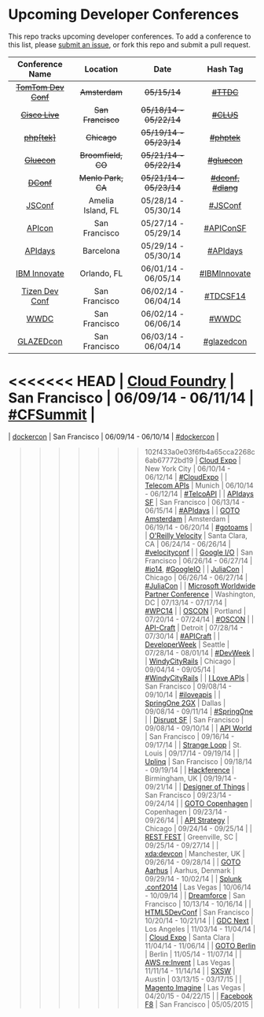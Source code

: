 Upcoming Developer Conferences
=====================

This repo tracks upcoming developer conferences. To add a conference to this list, please [submit an issue](https://github.com/MurtzaM/Developer-Conferences/issues/new), or fork this repo and submit a pull request. 



| Conference Name                                                | Location        | Date                  | Hash Tag    |
| :--------------------------------------------------------------: |:-------------:  | :---------------------:| :----------:| 
| [~~TomTom Dev Conf~~](http://business.tomtom.com/en_gb/landingpages/developer-conference-2014/) | ~~Amsterdam~~   | ~~05/15/14~~ | [~~#TTDC~~](https://twitter.com/search?f=realtime&q=%23ttdc) |
| [~~Cisco Live~~](http://www.ciscolive.com/us/)                  | ~~San Francisco~~   | ~~05/18/14 - 05/22/14~~ | [~~#CLUS~~](https://twitter.com/search?f=realtime&q=%23CLUS) |
| [~~php[tek]~~](http://tek.phparch.com/)                            | ~~Chicago~~         | ~~05/19/14 - 05/23/14~~ | [~~#phptek~~](https://twitter.com/search?f=realtime&q=%23phptek)  |
| [~~Gluecon~~](http://www.gluecon.com/2014/)                    | ~~Broomfield, CO~~  | ~~05/21/14 - 05/22/14~~ | [~~#gluecon~~](https://twitter.com/search?f=realtime&q=gluecon)   |
| [~~DConf~~](http://dconf.org/2014/index.html)                      | ~~Menlo Park, CA~~  | ~~05/21/14 - 05/23/14~~ | [~~#dconf, #dlang~~](https://twitter.com/search?q=%23dconf+%23dlang)   |
| [JSConf](http://2014.jsconf.us/)                               | Amelia Island, FL | 05/28/14 - 05/30/14 | [#JSConf](https://twitter.com/search?f=realtime&q=%23jsconf)   |
| [APIcon](http://www.apiconsf.com/)                             | San Francisco   | 05/27/14 - 05/29/14 | [#APIConSF](https://twitter.com/search?f=realtime&q=%23apiconsf)   |
| [APIdays](http://mediterranea.apidays.io/)                     | Barcelona       | 05/29/14 - 05/30/14 | [#APIdays](https://twitter.com/search?f=realtime&q=%23apidays)   |
| [IBM Innovate](http://www-01.ibm.com/software/rational/innovate/)   | Orlando, FL       | 06/01/14 - 06/05/14 | [#IBMInnovate](https://twitter.com/search?f=realtime&q=%23ibminnovate)   |
| [Tizen Dev Conf](https://www.tizen.org/events/tizen-developer-conference/2014)   | San Francisco       | 06/02/14 - 06/04/14 | [#TDCSF14](https://twitter.com/search?f=realtime&q=%23tdcsf14)   |
| [WWDC](https://developer.apple.com/wwdc/)                      | San Francisco   | 06/02/14 - 06/06/14 | [#WWDC](https://twitter.com/search?f=realtime&q=%23WWDC)   |         
| [GLAZEDcon](http://glazedcon.com/)                      | San Francisco   | 06/03/14 - 06/04/14 | [#glazedcon](https://twitter.com/search?f=realtime&q=%23glazedcon)   |         
<<<<<<< HEAD
| [Cloud Foundry](http://cfsummit.com/)                      | San Francisco   | 06/09/14 - 06/11/14 | [#CFSummit](https://twitter.com/search?f=realtime&q=%23cfsummit)   |         
=======
| [dockercon](http://www.dockercon.com/)                         | San Francisco   | 06/09/14 - 06/10/14 | [#dockercon](https://twitter.com/search?f=realtime&q=%23dockercon)   |
>>>>>>> 102f433a0e03f6fb4a65cca2268c6ab67772bd19
| [Cloud Expo](http://www.cloudcomputingexpo.com/)               | New York City   | 06/10/14 - 06/12/14 | [#CloudExpo](https://twitter.com/search?f=realtime&q=%23cloudexpo) |
| [Telecom APIs](http://telecomapis.com/)                        | Munich          | 06/10/14 - 06/12/14 | [#TelcoAPI](https://twitter.com/search?f=realtime&q=%23telcoapi) |
| [APIdays SF](http://sf.apidays.io/)                            | San Francisco   | 06/13/14 - 06/15/14 | [#APIdays](https://twitter.com/search?f=realtime&q=%23apidays)     |
| [GOTO Amsterdam](http://gotocon.com/amsterdam-2014)            | Amsterdam   | 06/19/14 - 06/20/14 | [#gotoams](https://twitter.com/search?f=realtime&q=%23gotoams)     |
| [O'Reilly Velocity](http://velocityconf.com/velocity2014)      | Santa Clara, CA | 06/24/14 - 06/26/14 | [#velocityconf](https://twitter.com/search?f=realtime&q=%23velocityconf)     |
| [Google I/O](https://www.google.com/events/io)                 | San Francisco   | 06/26/14 - 06/27/14 | [#io14](https://twitter.com/search?q=%23io14), [#GoogleIO](https://twitter.com/search?f=realtime&q=%23googleio)  |
| [JuliaCon](http://juliacon.org/)                               | Chicago   | 06/26/14 - 06/27/14 | [#JuliaCon](https://twitter.com/search?q=%23JuliaCon)  |
| [Microsoft Worldwide Partner Conference](http://www.digitalwpc.com/) | Washington, DC        | 07/13/14 - 07/17/14 | [#WPC14](https://twitter.com/search?f=realtime&q=%23wpc14)         |
| [OSCON](http://www.oscon.com/oscon2014)                        | Portland        | 07/20/14 - 07/24/14 | [#OSCON](https://twitter.com/search?f=realtime&q=%23oscon)         |
| [API-Craft](http://api-craft.org/)                             | Detroit         | 07/28/14 - 07/30/14 | [#APICraft](https://twitter.com/search?f=realtime&q=%23apicraft)         |
| [DeveloperWeek](http://seattle.developerweek.com/)             | Seattle         | 07/28/14 - 08/01/14 | [#DevWeek](https://twitter.com/search?f=realtime&q=%23devweek)         |
| [WindyCityRails](http://www.windycityrails.org/)              | Chicago         | 09/04/14 - 09/05/14 | [#WindyCityRails](https://twitter.com/search?f=realtime&q=%23WindyCityRails)         |
| [I Love APIs](https://pages.apigee.com/i-love-apis-2014.html)  | San Francisco   | 09/08/14 - 09/10/14 | [#iloveapis](https://twitter.com/search?f=realtime&q=%23iloveapis)         |
| [SpringOne 2GX](http://springone2gx.com/)                      | Dallas          | 09/08/14 - 09/11/14 | [#SpringOne](https://twitter.com/search?f=realtime&q=%23springone)         |
| [Disrupt SF](http://techcrunch.com/events/disrupt-sf/tickets/) | San Francisco   | 09/08/14 - 09/10/14 |
| [API World](http://apiworld.co/)                               | San Francisco   | 09/16/14 - 09/17/14 |
| [Strange Loop](https://thestrangeloop.com/)                    | St. Louis       | 09/17/14 - 09/19/14 |
| [Uplinq](http://www.qualcomm.com/uplinq)                       | San Francisco   | 09/18/14 - 09/19/14 |
| [Hackference](http://2014.hackference.co.uk/)                       | Birmingham, UK   | 09/19/14 - 09/21/14 |
| [Designer of Things](http://www.designersofthings.com/sanfrancisco/) | San Francisco         | 09/23/14 - 09/24/14 |
| [GOTO Copenhagen](http://gotocon.com/cph-2014)                 | Copenhagen      | 09/23/14 - 09/26/14 |
| [API Strategy](http://apistrategyconference.com/)              | Chicago         | 09/24/14 - 09/25/14 |
| [REST FEST](http://www.restfest.org/)                          | Greenville, SC  | 09/25/14 - 09/27/14 |
| [xda:devcon](http://xda-devcon.com/)                           | Manchester, UK  | 09/26/14 - 09/28/14 |
| [GOTO Aarhus](http://gotocon.com/aarhus-2014/)                 | Aarhus, Denmark | 09/29/14 - 10/02/14 |
| [Splunk .conf2014](http://conf.splunk.com/)                           | Las Vegas       | 10/06/14 - 10/09/14 |
| [Dreamforce](http://www.salesforce.com/dreamforce/DF14/)       | San Francisco   | 10/13/14 - 10/16/14 |
| [HTML5DevConf](http://html5devconf.com/)                       | San Francisco   | 10/20/14 - 10/21/14 |
| [GDC Next](http://www.gdcnext.com/)                            | Los Angeles     | 11/03/14 - 11/04/14 |
| [Cloud Expo](http://www.cloudcomputingexpo.com/)               | Santa Clara     | 11/04/14 - 11/06/14 |
| [GOTO Berlin](http://gotocon.com/berlin-2014)                  | Berlin          | 11/05/14 - 11/07/14 |
| [AWS re:Invent](https://reinvent.awsevents.com/)               | Las Vegas       | 11/11/14 - 11/14/14 |
| [SXSW](http://sxsw.com/)                                       | Austin          | 03/13/15 - 03/17/15 |
| [Magento Imagine](http://www.imagineecommerce.com/)            | Las Vegas          | 04/20/15 - 04/22/15 |
| [Facebook F8](https://www.facebook.com/f8)                     | San Francisco   | 05/05/2015          |



